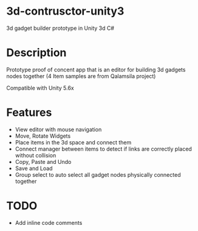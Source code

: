 # 3d-contrusctor-unity3
3d gadget builder prototype in Unity 3d C#

# Description

Prototype proof of concent app that is an editor for building 3d gadgets nodes together 
(4 Item samples are from Qalamsila project)

Compatible with Unity 5.6x

# Features

- View editor with mouse navigation
- Move, Rotate Widgets
- Place items in the 3d space and connect them
- Connect manager between items to detect if links are correctly placed without collision
- Copy, Paste and Undo
- Save and Load 
- Group select to auto select all gadget nodes physically connected together

# TODO

- Add inline code comments